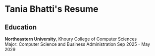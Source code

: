 # Tania Bhatti's Resume 

## Education 
**Northeastern University**, Khoury College of Computer Sciences  
Major: Computer Science and Business Administration 
Sep 2025 - May 2029 
